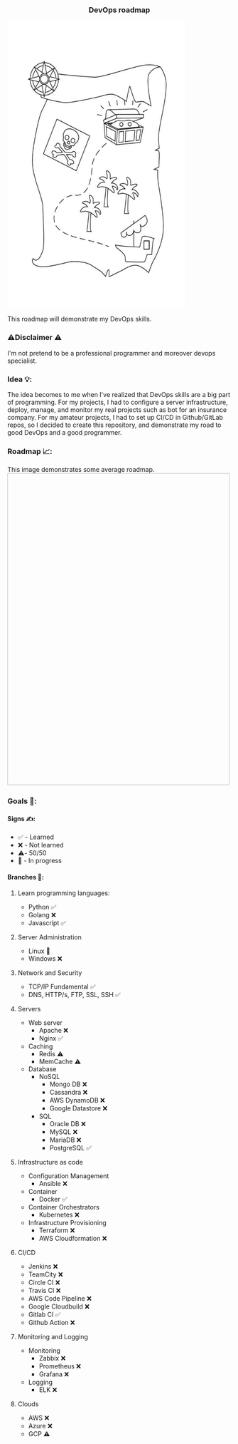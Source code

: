 <h3 align="center">DevOps roadmap</h3>
<img src="img/threasuremap.jpg" width="400" height="642">

This roadmap will demonstrate my DevOps skills.

### ⚠️Disclaimer ⚠️

I'm not pretend to be a professional programmer and moreover devops specialist.

### Idea 💡:

The idea becomes to me when I've realized that DevOps skills are a big part of programming. For my projects, I had to
configure a server infrastructure, deploy, manage, and monitor my real projects such as bot for an insurance company.
For my amateur projects, I had to set up CI/CD in Github/GitLab repos, so I decided to create this repository, and
demonstrate my road to good DevOps and a good programmer.

### Roadmap 📈:

This image demonstrates some average roadmap.
<img srs="img/roadmap.jpg" width="500" height="700">

### Goals 🏃:

#### Signs ✍️:

* ✅ - Learned
* ❌ - Not learned
* ⚠️- 50/50
* 🔄 - In progress

#### Branches 🌳:

1. Learn programming languages:
    * Python ✅
    * Golang ❌
    * Javascript ✅


2. Server Administration
    * Linux 🔄
    * Windows ❌

3. Network and Security
    * TCP/IP Fundamental ✅
    * DNS, HTTP/s, FTP, SSL, SSH ✅

4. Servers
    * Web server
        * Apache ❌
        * Nginx ✅
    * Caching
        * Redis ⚠️
        * MemCache ⚠️
    * Database
        * NoSQL
            * Mongo DB ❌
            * Cassandra ❌
            * AWS DynamoDB ❌
            * Google Datastore ❌
        * SQL
            * Oracle DB ❌
            * MySQL ❌
            * MariaDB ❌
            * PostgreSQL ✅

5. Infrastructure as code
    * Configuration Management
        * Ansible ❌
    * Container
        * Docker ✅
    * Container Orchestrators
        * Kubernetes ❌
    * Infrastructure Provisioning
        * Terraform ❌
        * AWS Cloudformation ❌

6. CI/CD
    * Jenkins ❌
    * TeamCity ❌
    * Circle CI ❌
    * Travis CI ❌
    * AWS Code Pipeline ❌
    * Google Cloudbuild ❌
    * Gitlab CI ✅
    * Github Action ❌

7. Monitoring and Logging
    * Monitoring
        * Zabbix ❌
        * Prometheus ❌
        * Grafana ❌
    * Logging
        * ELK ❌

8. Clouds
    * AWS ❌
    * Azure ❌
    * GCP ⚠️